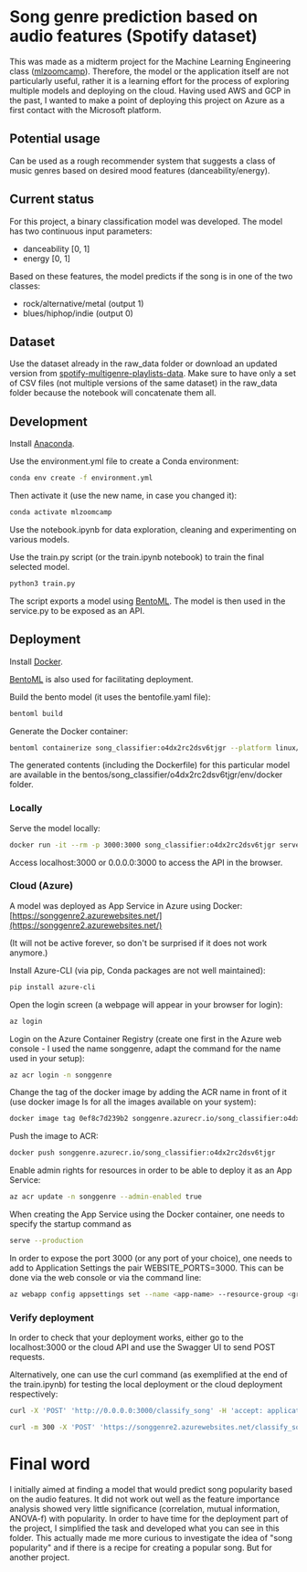 # Song genre prediction based on audio features (Spotify dataset)
This was made as a midterm project for the Machine Learning Engineering class ([mlzoomcamp](https://github.com/alexeygrigorev/mlbookcamp-code/tree/master/course-zoomcamp)). Therefore, the model or the application itself are not particularly useful, rather it is a learning effort for the process of exploring multiple models and deploying on the cloud. Having used AWS and GCP in the past, I wanted to make a point of deploying this project on Azure as a first contact with the Microsoft platform. 

## Potential usage

Can be used as a rough recommender system that suggests a class of music genres based on desired mood features (danceability/energy).

## Current status

For this project, a binary classification model was developed.
The model has two continuous input parameters:
- danceability [0, 1]
- energy [0, 1]

Based on these features, the model predicts if the song is in one of the two classes:
 - rock/alternative/metal (output 1)
 - blues/hiphop/indie (output 0)

## Dataset 
Use the dataset already in the raw\_data folder or download an updated version from [spotify-multigenre-playlists-data](https://www.kaggle.com/datasets/siropo/spotify-multigenre-playlists-data). Make sure to have only a set of CSV files (not multiple versions of the same dataset) in the raw\_data folder because the notebook will concatenate them all. 

## Development
Install [Anaconda](https://www.anaconda.com/products/distribution).

Use the environment.yml file to create a Conda environment: 
```sh
conda env create -f environment.yml
```

Then activate it (use the new name, in case you changed it):
```sh
conda activate mlzoomcamp
```

Use the notebook.ipynb for data exploration, cleaning and experimenting on various models. 

Use the train.py script (or the train.ipynb notebook) to train the final selected model. 
```sh
python3 train.py
```

The script exports a model using [BentoML](https://www.bentoml.com/). The model is then used in the service.py to be exposed as an API. 

## Deployment
Install [Docker](https://www.docker.com/).

[BentoML](https://www.bentoml.com/) is also used for facilitating deployment. 

Build the bento model (it uses the bentofile.yaml file):
```sh
bentoml build
```

Generate the Docker container:
```sh
bentoml containerize song_classifier:o4dx2rc2dsv6tjgr --platform linux/amd64
```

The generated contents (including the Dockerfile) for this particular model are available in the bentos/song_classifier/o4dx2rc2dsv6tjgr/env/docker folder. 

### Locally

Serve the model locally:
```sh
docker run -it --rm -p 3000:3000 song_classifier:o4dx2rc2dsv6tjgr serve --production
```
Access localhost:3000 or 0.0.0.0:3000 to access the API in the browser.

### Cloud (Azure)
A model was deployed as App Service in Azure using Docker: [https://songgenre2.azurewebsites.net/](https://songgenre2.azurewebsites.net/)

(It will not be active forever, so don't be surprised if it does not work anymore.)

Install Azure-CLI (via pip, Conda packages are not well maintained):
```sh
pip install azure-cli
```
Open the login screen (a webpage will appear in your browser for login):
```sh
az login
```

Login on the Azure Container Registry (create one first in the Azure web console - I used the name songgenre, adapt the command for the name used in your setup):
```sh
az acr login -n songgenre
```

Change the tag of the docker image by adding the ACR name in front of it (use docker image ls for all the images available on your system):
```sh
docker image tag 0ef8c7d239b2 songgenre.azurecr.io/song_classifier:o4dx2rc2dsv6tjgr
```

Push the image to ACR:
```sh
docker push songgenre.azurecr.io/song_classifier:o4dx2rc2dsv6tjgr
```

Enable admin rights for resources in order to be able to deploy it as an App Service:
```sh
az acr update -n songgenre --admin-enabled true
```

When creating the App Service using the Docker container, one needs to specify the startup command as 
```sh
serve --production
```

In order to expose the port 3000 (or any port of your choice), one needs to add to Application Settings the pair WEBSITE_PORTS=3000. This can be done via the web console or via the command line:
```sh
az webapp config appsettings set --name <app-name> --resource-group <group-name> --settings WEBSITE_PORTS="3000"
```

### Verify deployment 
In order to check that your deployment works, either go to the localhost:3000 or the cloud API and use the Swagger UI to send POST requests.

Alternatively, one can use the curl command (as exemplified at the end of the train.ipynb) for testing the local deployment or the cloud deployment respectively:
```sh
curl -X 'POST' 'http://0.0.0.0:3000/classify_song' -H 'accept: application/json' -H 'Content-Type: application/json' -d '{"danceability":0.5, "energy":0.5}'
```
```sh
curl -m 300 -X 'POST' 'https://songgenre2.azurewebsites.net/classify_song' -H 'accept: application/json' -H 'Content-Type: application/json' -d '{"danceability":0.5, "energy":0.5}'
```

# Final word
I initially aimed at finding a model that would predict song popularity based on the audio features. It did not work out well as the feature importance analysis showed very little significance (correlation, mutual information, ANOVA-f) with popularity. In order to have time for the deployment part of the project, I simplified the task and developed what you can see in this folder. This actually made me more curious to investigate the idea of "song popularity" and if there is a recipe for creating a popular song. But for another project.
